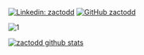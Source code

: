 [![Linkedin: zactodd](https://img.shields.io/badge/-zactodd-blue?style=flat-square&logo=Linkedin&logoColor=white&link=https://www.linkedin.com/in/zachary-todd-5aab9b118/)](https://www.linkedin.com/in/zachary-todd-5aab9b118/)
[![GitHub zactodd](https://img.shields.io/github/followers/zactodd?label=follow&style=social)](https://github.com/zactodd)  

![1](https://github-readme-stats.vercel.app/api/top-langs/?username=zactodd&layout=compact)

[![zactodd github stats](https://github-readme-stats.vercel.app/api?username=zactodd&count_private=true&show_icons=true&hide_title=true&include_all_commits=true)](https://github.com/zactodd/github-readme-stats)
